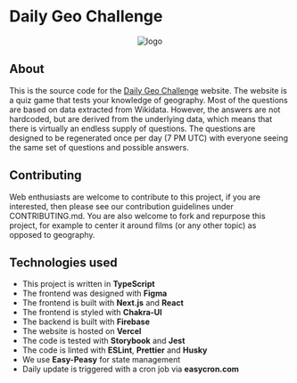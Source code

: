 # Daily Geo Challenge

<div style="text-align: center; width: 100%"><img src="https://i.imgur.com/K4yGKVT.png" alt="logo"></div>

## About

This is the source code for the [Daily Geo Challenge](www.daily-geo.com) website. The website is a quiz game that tests your knowledge of geography. Most of the questions are based on data extracted from Wikidata. However, the answers are not hardcoded, but are derived from the underlying data, which means that there is virtually an endless supply of questions. The questions are designed to be regenerated once per day (7 PM UTC) with everyone seeing the same set of questions and possible answers.

## Contributing

Web enthusiasts are welcome to contribute to this project, if you are interested, then please see our contribution guidelines under CONTRIBUTING.md. You are also welcome to fork and repurpose this project, for example to center it around films (or any other topic) as opposed to geography.

## Technologies used

- This project is written in **TypeScript**
- The frontend was designed with **Figma**
- The frontend is built with **Next.js** and **React**
- The frontend is styled with **Chakra-UI**
- The backend is built with **Firebase**
- The website is hosted on **Vercel**
- The code is tested with **Storybook** and **Jest**
- The code is linted with **ESLint**, **Prettier** and **Husky**
- We use **Easy-Peasy** for state management
- Daily update is triggered with a cron job via **easycron.com**


